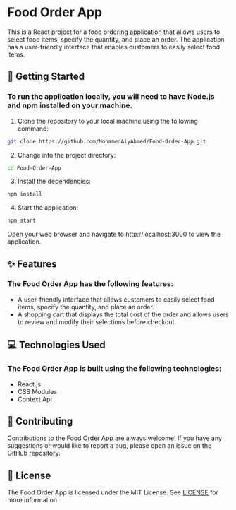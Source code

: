 # Food Order App
This is a React project for a food ordering application that allows users to select food items, specify the quantity, and place an order. The application has a user-friendly interface that enables customers to easily select food items.

## 🚀 Getting Started
### To run the application locally, you will need to have Node.js and npm installed on your machine.

1. Clone the repository to your local machine using the following command:

```bash
git clone https://github.com/MohamedAlyAhmed/Food-Order-App.git
```

2. Change into the project directory:

```bash
cd Food-Order-App
```

3. Install the dependencies:

```bash
npm install
```

4. Start the application:

```bash
npm start
```

Open your web browser and navigate to http://localhost:3000 to view the application.

## ✨ Features
### The Food Order App has the following features:

- A user-friendly interface that allows customers to easily select food items, specify the quantity, and place an order.
- A shopping cart that displays the total cost of the order and allows users to review and modify their selections before checkout.

## 💻 Technologies Used
### The Food Order App is built using the following technologies:

- React.js
- CSS Modules
- Context Api

## 🤝 Contributing
Contributions to the Food Order App are always welcome! If you have any suggestions or would like to report a bug, please open an issue on the GitHub repository.

## 📝 License
The Food Order App is licensed under the MIT License. See [LICENSE](https://choosealicense.com/licenses/mit/) for more information.
